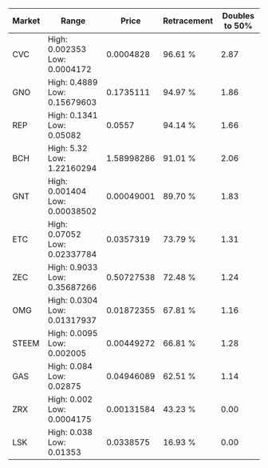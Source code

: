 | Market | Range | Price| Retracement | Doubles to 50% |
| --- | --- | --- | --- | --- |
| CVC | High: 0.002353<br />Low: 0.0004172 | 0.0004828 | 96.61 % | 2.87 |
| GNO | High: 0.4889<br />Low: 0.15679603 | 0.1735111 | 94.97 % | 1.86 |
| REP | High: 0.1341<br />Low: 0.05082 | 0.0557 | 94.14 % | 1.66 |
| BCH | High: 5.32<br />Low: 1.22160294 | 1.58998286 | 91.01 % | 2.06 |
| GNT | High: 0.001404<br />Low: 0.00038502 | 0.00049001 | 89.70 % | 1.83 |
| ETC | High: 0.07052<br />Low: 0.02337784 | 0.0357319 | 73.79 % | 1.31 |
| ZEC | High: 0.9033<br />Low: 0.35687266 | 0.50727538 | 72.48 % | 1.24 |
| OMG | High: 0.0304<br />Low: 0.01317937 | 0.01872355 | 67.81 % | 1.16 |
| STEEM | High: 0.0095<br />Low: 0.002005 | 0.00449272 | 66.81 % | 1.28 |
| GAS | High: 0.084<br />Low: 0.02875 | 0.04946089 | 62.51 % | 1.14 |
| ZRX | High: 0.002<br />Low: 0.0004175 | 0.00131584 | 43.23 % | 0.00 |
| LSK | High: 0.038<br />Low: 0.01353 | 0.0338575 | 16.93 % | 0.00 |
